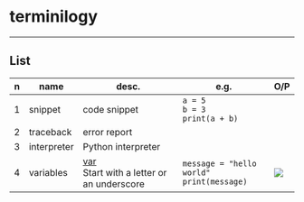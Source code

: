 # terminilogy

---

## List
|n|name|desc.|e.g.|O/P|
|-|----|-----|----|---|
|1|snippet|code snippet|`a = 5`<br/>`b = 3`<br/>`print(a + b)`|
|2|traceback|error report|
|3|interpreter|Python interpreter||
|4|variables|<ins>var</ins><br/>Start with a letter or an underscore|`message = "hello world"`<br>`print(message)`|<img src="https://i.imgur.com/p0nWDBJ.png">|
